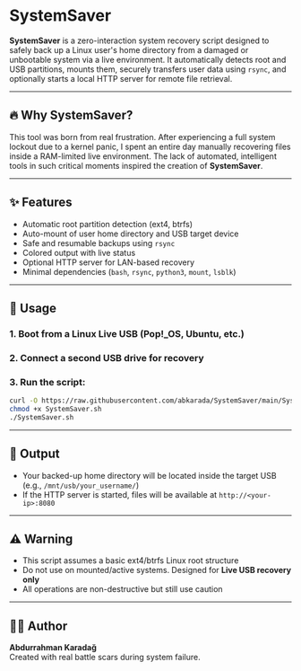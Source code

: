 # SystemSaver

**SystemSaver** is a zero-interaction system recovery script designed to safely back up a Linux user's home directory from a damaged or unbootable system via a live environment. It automatically detects root and USB partitions, mounts them, securely transfers user data using `rsync`, and optionally starts a local HTTP server for remote file retrieval.

---

## 🔥 Why SystemSaver?
This tool was born from real frustration. After experiencing a full system lockout due to a kernel panic, I spent an entire day manually recovering files inside a RAM-limited live environment. The lack of automated, intelligent tools in such critical moments inspired the creation of **SystemSaver**.

---

## ✨ Features

- Automatic root partition detection (ext4, btrfs)
- Auto-mount of user home directory and USB target device
- Safe and resumable backups using `rsync`
- Colored output with live status
- Optional HTTP server for LAN-based recovery
- Minimal dependencies (`bash`, `rsync`, `python3`, `mount`, `lsblk`)

---

## 🚀 Usage

### 1. Boot from a Linux Live USB (Pop!_OS, Ubuntu, etc.)
### 2. Connect a second USB drive for recovery
### 3. Run the script:

```bash
curl -O https://raw.githubusercontent.com/abkarada/SystemSaver/main/SystemSaver.sh
chmod +x SystemSaver.sh
./SystemSaver.sh
```

---

## 📂 Output

- Your backed-up home directory will be located inside the target USB (e.g., `/mnt/usb/your_username/`)
- If the HTTP server is started, files will be available at `http://<your-ip>:8080`

---

## ⚠️ Warning
- This script assumes a basic ext4/btrfs Linux root structure
- Do not use on mounted/active systems. Designed for **Live USB recovery only**
- All operations are non-destructive but still use caution

---

## 👨‍💻 Author
**Abdurrahman Karadağ**  
Created with real battle scars during system failure. 

